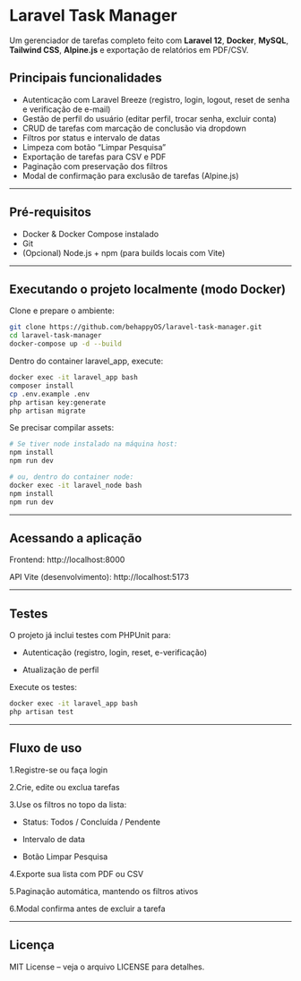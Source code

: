 # Laravel Task Manager

Um gerenciador de tarefas completo feito com **Laravel 12**, **Docker**, **MySQL**, **Tailwind CSS**, **Alpine.js** e exportação de relatórios em PDF/CSV.

## Principais funcionalidades

- Autenticação com Laravel Breeze (registro, login, logout, reset de senha e verificação de e-mail)
- Gestão de perfil do usuário (editar perfil, trocar senha, excluir conta)
- CRUD de tarefas com marcação de conclusão via dropdown
- Filtros por status e intervalo de datas
- Limpeza com botão “Limpar Pesquisa”
- Exportação de tarefas para CSV e PDF
- Paginação com preservação dos filtros
- Modal de confirmação para exclusão de tarefas (Alpine.js)

---

## Pré-requisitos

- Docker & Docker Compose instalado
- Git
- (Opcional) Node.js + npm (para builds locais com Vite)

---

## Executando o projeto localmente (modo Docker)

Clone e prepare o ambiente:

```bash
git clone https://github.com/behappyOS/laravel-task-manager.git
cd laravel-task-manager
docker-compose up -d --build
````

Dentro do container laravel_app, execute:

```bash
docker exec -it laravel_app bash
composer install
cp .env.example .env
php artisan key:generate
php artisan migrate
````

Se precisar compilar assets:

```bash
# Se tiver node instalado na máquina host:
npm install
npm run dev

# ou, dentro do container node:
docker exec -it laravel_node bash
npm install
npm run dev
````
---

## Acessando a aplicação
Frontend: http://localhost:8000

API Vite (desenvolvimento): http://localhost:5173

---

## Testes
O projeto já inclui testes com PHPUnit para:

- Autenticação (registro, login, reset, e-verificação)

- Atualização de perfil

Execute os testes:

```bash
docker exec -it laravel_app bash
php artisan test
````

---

## Fluxo de uso

1.Registre-se ou faça login

2.Crie, edite ou exclua tarefas

3.Use os filtros no topo da lista:

- Status: Todos / Concluída / Pendente

- Intervalo de data

- Botão Limpar Pesquisa

4.Exporte sua lista com PDF ou CSV

5.Paginação automática, mantendo os filtros ativos

6.Modal confirma antes de excluir a tarefa

---

## Licença
MIT License – veja o arquivo LICENSE para detalhes.
